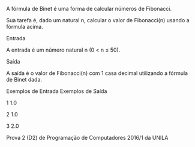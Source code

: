 A fórmula de Binet é uma forma de calcular números de Fibonacci.

Sua tarefa é, dado um natural n, calcular o valor de Fibonacci(n) usando a fórmula acima.

Entrada

A entrada é um número natural n (0 < n ≤ 50).

Saída

A saída é o valor de Fibonacci(n) com 1 casa decimal utilizando a fórmula de Binet dada.
 
Exemplos de Entrada 	Exemplos de Saída

1                       1.0
 
2                       1.0
 
3                       2.0

Prova 2 (D2) de Programação de Computadores 2016/1 da UNILA
